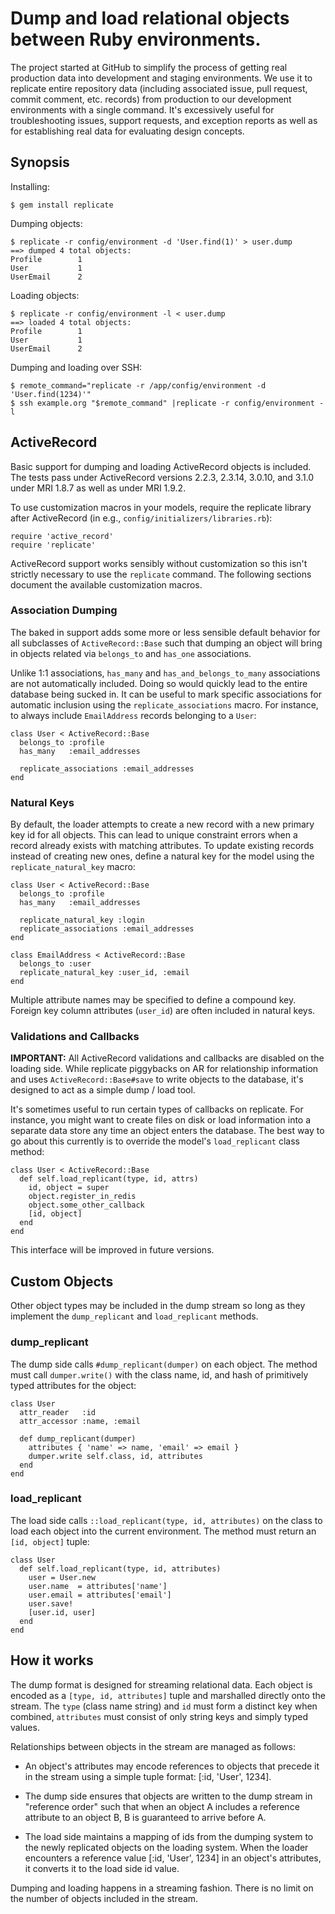 Dump and load relational objects between Ruby environments.
===========================================================

The project started at GitHub to simplify the process of getting real production
data into development and staging environments. We use it to replicate entire
repository data (including associated issue, pull request, commit comment, etc.
records) from production to our development environments with a single command.
It's excessively useful for troubleshooting issues, support requests, and
exception reports as well as for establishing real data for evaluating design
concepts.

Synopsis
--------

Installing:

    $ gem install replicate

Dumping objects:

    $ replicate -r config/environment -d 'User.find(1)' > user.dump
    ==> dumped 4 total objects:
    Profile        1
    User           1
    UserEmail      2

Loading objects:

    $ replicate -r config/environment -l < user.dump
    ==> loaded 4 total objects:
    Profile        1
    User           1
    UserEmail      2

Dumping and loading over SSH:

    $ remote_command="replicate -r /app/config/environment -d 'User.find(1234)'"
    $ ssh example.org "$remote_command" |replicate -r config/environment -l

ActiveRecord
------------

Basic support for dumping and loading ActiveRecord objects is included. The
tests pass under ActiveRecord versions 2.2.3, 2.3.14, 3.0.10, and 3.1.0 under
MRI 1.8.7 as well as under MRI 1.9.2.

To use customization macros in your models, require the replicate library after
ActiveRecord (in e.g., `config/initializers/libraries.rb`):

    require 'active_record'
    require 'replicate'

ActiveRecord support works sensibly without customization so this isn't strictly
necessary to use the `replicate` command. The following sections document the
available customization macros.

### Association Dumping

The baked in support adds some more or less sensible default behavior for all
subclasses of `ActiveRecord::Base` such that dumping an object will bring in
objects related via `belongs_to` and `has_one` associations.

Unlike 1:1 associations, `has_many` and `has_and_belongs_to_many` associations
are not automatically included. Doing so would quickly lead to the entire
database being sucked in. It can be useful to mark specific associations for
automatic inclusion using the `replicate_associations` macro. For instance,
to always include `EmailAddress` records belonging to a `User`:

    class User < ActiveRecord::Base
      belongs_to :profile
      has_many   :email_addresses

      replicate_associations :email_addresses
    end

### Natural Keys

By default, the loader attempts to create a new record with a new primary key id
for all objects. This can lead to unique constraint errors when a record already
exists with matching attributes. To update existing records instead of
creating new ones, define a natural key for the model using the `replicate_natural_key`
macro:

    class User < ActiveRecord::Base
      belongs_to :profile
      has_many   :email_addresses

      replicate_natural_key :login
      replicate_associations :email_addresses
    end

    class EmailAddress < ActiveRecord::Base
      belongs_to :user
      replicate_natural_key :user_id, :email
    end

Multiple attribute names may be specified to define a compound key. Foreign key
column attributes (`user_id`) are often included in natural keys.

### Validations and Callbacks

__IMPORTANT:__ All ActiveRecord validations and callbacks are disabled on the
loading side. While replicate piggybacks on AR for relationship information and
uses `ActiveRecord::Base#save` to write objects to the database, it's designed
to act as a simple dump / load tool.

It's sometimes useful to run certain types of callbacks on replicate. For
instance, you might want to create files on disk or load information into a
separate data store any time an object enters the database. The best way to go
about this currently is to override the model's `load_replicant` class method:

    class User < ActiveRecord::Base
      def self.load_replicant(type, id, attrs)
        id, object = super
        object.register_in_redis
        object.some_other_callback
        [id, object]
      end
    end

This interface will be improved in future versions.

Custom Objects
--------------

Other object types may be included in the dump stream so long as they implement
the `dump_replicant` and `load_replicant` methods.

### dump_replicant

The dump side calls `#dump_replicant(dumper)` on each object. The method must
call `dumper.write()` with the class name, id, and hash of primitively typed
attributes for the object:

    class User
      attr_reader   :id
      attr_accessor :name, :email

      def dump_replicant(dumper)
        attributes { 'name' => name, 'email' => email }
        dumper.write self.class, id, attributes
      end
    end

### load_replicant

The load side calls `::load_replicant(type, id, attributes)` on the class to
load each object into the current environment. The method must return an
`[id, object]` tuple:

    class User
      def self.load_replicant(type, id, attributes)
        user = User.new
        user.name  = attributes['name']
        user.email = attributes['email']
        user.save!
        [user.id, user]
      end
    end

How it works
------------

The dump format is designed for streaming relational data. Each object is
encoded as a `[type, id, attributes]` tuple and marshalled directly onto the
stream. The `type` (class name string) and `id` must form a distinct key when
combined, `attributes` must consist of only string keys and simply typed values.

Relationships between objects in the stream are managed as follows:

 - An object's attributes may encode references to objects that precede it
   in the stream using a simple tuple format: [:id, 'User', 1234].

 - The dump side ensures that objects are written to the dump stream in
   "reference order" such that when an object A includes a reference attribute
   to an object B, B is guaranteed to arrive before A.

 - The load side maintains a mapping of ids from the dumping system to the newly
   replicated objects on the loading system. When the loader encounters a
   reference value [:id, 'User', 1234] in an object's attributes, it converts it
   to the load side id value.

Dumping and loading happens in a streaming fashion. There is no limit on the
number of objects included in the stream.
